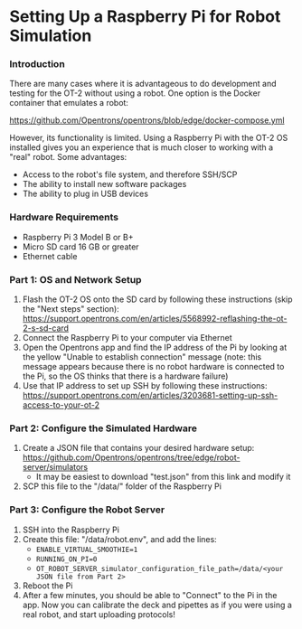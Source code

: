 # Setting Up a Raspberry Pi for Robot Simulation

### Introduction
There are many cases where it is advantageous to do development and testing for the OT-2 without using a robot. One option is the Docker container that emulates a robot:

https://github.com/Opentrons/opentrons/blob/edge/docker-compose.yml

However, its functionality is limited. Using a Raspberry Pi with the OT-2 OS installed gives you an experience that is much closer to working with a "real" robot. Some advantages:
* Access to the robot's file system, and therefore SSH/SCP
* The ability to install new software packages
* The ability to plug in USB devices

### Hardware Requirements
* Raspberry Pi 3 Model B or B+
* Micro SD card 16 GB or greater
* Ethernet cable

### Part 1: OS and Network Setup
1. Flash the OT-2 OS onto the SD card by following these instructions (skip the "Next steps" section): https://support.opentrons.com/en/articles/5568992-reflashing-the-ot-2-s-sd-card
2. Connect the Raspberry Pi to your computer via Ethernet
3. Open the Opentrons app and find the IP address of the Pi by looking at the yellow "Unable to establish connection" message (note: this message appears because there is no robot hardware is connected to the Pi, so the OS thinks that there is a hardware failure)
4. Use that IP address to set up SSH by following these instructions: https://support.opentrons.com/en/articles/3203681-setting-up-ssh-access-to-your-ot-2

### Part 2: Configure the Simulated Hardware
1. Create a JSON file that contains your desired hardware setup: https://github.com/Opentrons/opentrons/tree/edge/robot-server/simulators
   - It may be easiest to download "test.json" from this link and modify it
2. SCP this file to the "/data/" folder of the Raspberry Pi

### Part 3: Configure the Robot Server
1. SSH into the Raspberry Pi
2. Create this file: "/data/robot.env", and add the lines:
   - `ENABLE_VIRTUAL_SMOOTHIE=1`
   - `RUNNING_ON_PI=0`
   - `OT_ROBOT_SERVER_simulator_configuration_file_path=/data/<your JSON file from Part 2>`
3. Reboot the Pi
4. After a few minutes, you should be able to "Connect" to the Pi in the app. Now you can calibrate the deck and pipettes as if you were using a real robot, and start uploading protocols!
